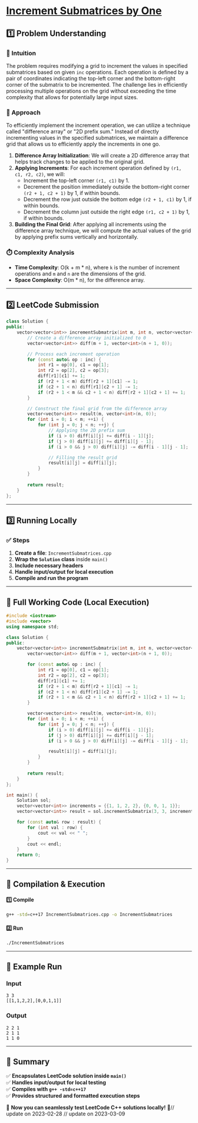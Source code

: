# **[Increment Submatrices by One](https://leetcode.com/problems/increment-submatrices-by-one/description/)**  

## **1️⃣ Problem Understanding**  
### **📌 Intuition**  
The problem requires modifying a grid to increment the values in specified submatrices based on given `inc` operations. Each operation is defined by a pair of coordinates indicating the top-left corner and the bottom-right corner of the submatrix to be incremented. The challenge lies in efficiently processing multiple operations on the grid without exceeding the time complexity that allows for potentially large input sizes.

### **🚀 Approach**  
To efficiently implement the increment operation, we can utilize a technique called "difference array" or "2D prefix sum." Instead of directly incrementing values in the specified submatrices, we maintain a difference grid that allows us to efficiently apply the increments in one go. 

1. **Difference Array Initialization**: We will create a 2D difference array that helps track changes to be applied to the original grid.
2. **Applying Increments**: For each increment operation defined by `(r1, c1, r2, c2)`, we will:
   - Increment the top-left corner `(r1, c1)` by 1.
   - Decrement the position immediately outside the bottom-right corner `(r2 + 1, c2 + 1)` by 1, if within bounds.
   - Decrement the row just outside the bottom edge `(r2 + 1, c1)` by 1, if within bounds.
   - Decrement the column just outside the right edge `(r1, c2 + 1)` by 1, if within bounds.
3. **Building the Final Grid**: After applying all increments using the difference array technique, we will compute the actual values of the grid by applying prefix sums vertically and horizontally.

### **⏱️ Complexity Analysis**  
- **Time Complexity**: O(k + m * n), where `k` is the number of increment operations and `m` and `n` are the dimensions of the grid.
- **Space Complexity**: O(m * n), for the difference array.

---  

## **2️⃣ LeetCode Submission**  
```cpp
class Solution {
public:
    vector<vector<int>> incrementSubmatrix(int m, int n, vector<vector<int>>& inc) {
        // Create a difference array initialized to 0
        vector<vector<int>> diff(m + 1, vector<int>(n + 1, 0));

        // Process each increment operation
        for (const auto& op : inc) {
            int r1 = op[0], c1 = op[1];
            int r2 = op[2], c2 = op[3];
            diff[r1][c1] += 1;
            if (r2 + 1 < m) diff[r2 + 1][c1] -= 1;
            if (c2 + 1 < n) diff[r1][c2 + 1] -= 1;
            if (r2 + 1 < m && c2 + 1 < n) diff[r2 + 1][c2 + 1] += 1;
        }

        // Construct the final grid from the difference array
        vector<vector<int>> result(m, vector<int>(n, 0));
        for (int i = 0; i < m; ++i) {
            for (int j = 0; j < n; ++j) {
                // Applying the 2D prefix sum
                if (i > 0) diff[i][j] += diff[i - 1][j];
                if (j > 0) diff[i][j] += diff[i][j - 1];
                if (i > 0 && j > 0) diff[i][j] -= diff[i - 1][j - 1];

                // Filling the result grid
                result[i][j] = diff[i][j];
            }
        }
        
        return result;
    }
};  
```  

---  

## **3️⃣ Running Locally**  
### **✅ Steps**  
1. **Create a file**: `IncrementSubmatrices.cpp`  
2. **Wrap the `Solution` class** inside `main()`  
3. **Include necessary headers**  
4. **Handle input/output for local execution**  
5. **Compile and run the program**  

---  

## **📝 Full Working Code (Local Execution)**  
```cpp
#include <iostream>
#include <vector>
using namespace std;

class Solution {
public:
    vector<vector<int>> incrementSubmatrix(int m, int n, vector<vector<int>>& inc) {
        vector<vector<int>> diff(m + 1, vector<int>(n + 1, 0));

        for (const auto& op : inc) {
            int r1 = op[0], c1 = op[1];
            int r2 = op[2], c2 = op[3];
            diff[r1][c1] += 1;
            if (r2 + 1 < m) diff[r2 + 1][c1] -= 1;
            if (c2 + 1 < n) diff[r1][c2 + 1] -= 1;
            if (r2 + 1 < m && c2 + 1 < n) diff[r2 + 1][c2 + 1] += 1;
        }

        vector<vector<int>> result(m, vector<int>(n, 0));
        for (int i = 0; i < m; ++i) {
            for (int j = 0; j < n; ++j) {
                if (i > 0) diff[i][j] += diff[i - 1][j];
                if (j > 0) diff[i][j] += diff[i][j - 1];
                if (i > 0 && j > 0) diff[i][j] -= diff[i - 1][j - 1];

                result[i][j] = diff[i][j];
            }
        }
        
        return result;
    }
};

int main() {
    Solution sol;
    vector<vector<int>> increments = {{1, 1, 2, 2}, {0, 0, 1, 1}};
    vector<vector<int>> result = sol.incrementSubmatrix(3, 3, increments);

    for (const auto& row : result) {
        for (int val : row) {
            cout << val << " ";
        }
        cout << endl;
    }
    return 0;
}
```  

---  

## **🔧 Compilation & Execution**  
#### **1️⃣ Compile**  
```bash
g++ -std=c++17 IncrementSubmatrices.cpp -o IncrementSubmatrices
```  

#### **2️⃣ Run**  
```bash
./IncrementSubmatrices
```  

---  

## **🎯 Example Run**  
### **Input**  
```
3 3
[[1,1,2,2],[0,0,1,1]]
```  
### **Output**  
```
2 2 1 
2 1 1 
1 1 0 
```  

---  

## **📌 Summary**  
✅ **Encapsulates LeetCode solution inside `main()`**  
✅ **Handles input/output for local testing**  
✅ **Compiles with `g++ -std=c++17`**  
✅ **Provides structured and formatted execution steps**  

🚀 **Now you can seamlessly test LeetCode C++ solutions locally!** 🚀// update on 2023-02-28
// update on 2023-03-09
